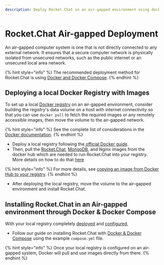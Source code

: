 ```yaml
---
description: Deploy Rocket.Chat in an air-gapped environment using docker & docker compose
---
```


# Rocket.Chat Air-gapped Deployment

An air-gapped computer system is one that is not directly connected to any external network. It ensures that a secure computer network is physically isolated from unsecured networks, such as the public internet or an unsecured local area network.

{% hint style="info" %}
The recommended deployment method for Rocket.Chat is using [Docker and Docker Compose](../../quick-start/installing-and-updating/rapid-deployment-methods/docker-and-docker-compose/).
{% endhint %}

## Deploying  a local Docker Registry with Images

To set up a local [Docker registry](https://docs.docker.com/registry/) on an air-gapped environment, consider building the registry's data volume on a host with internet connectivity so that you can use `docker pull` to fetch the required images or any remotely accessible images, then move the volume to the air-gapped network.

{% hint style="info" %}
See the complete list of considerations in the [Docker documentation](https://docs.docker.com/registry/deploying/#considerations-for-air-gapped-registries).
{% endhint %}

* Deploy a local registry following the[ official Docker guide](https://docs.docker.com/registry/deploying/).&#x20;
* Then, pull the [Rocket.Chat](https://hub.docker.com/\_/rocket-chat), [MongoDB](https://hub.docker.com/r/bitnami/mongodb), and Nginx images from the docker hub which are needed to run Rocket.Chat into your registry. More details on how to do that [here](https://docs.docker.com/registry/deploying/#copy-an-image-from-docker-hub-to-your-registry)

{% hint style="info" %}
For more details, see [copying an image from Docker Hub to your registry](https://docs.docker.com/registry/deploying/#copy-an-image-from-docker-hub-to-your-registry).
{% endhint %}

* After deploying the local registry, move the volume to the air-gapped environment and install Rocket.Chat.

## Installing Rocket.Chat in an Air-gapped environment through Docker & Docker Compose

With your local registry completely [deployed](https://docs.docker.com/registry/deploying/) and [configured](https://docs.docker.com/registry/configuration/),&#x20;

* Follow our guide on installing Rocket.Chat with [Docker & Docker Compose](../../quick-start/installing-and-updating/rapid-deployment-methods/docker-and-docker-compose/#fetching-compose-file) using the example `compose.yml` file.

{% hint style="info" %}
Once your local registry is configured on an air-gapped system, Docker will pull and use images directly from there.
{% endhint %}
